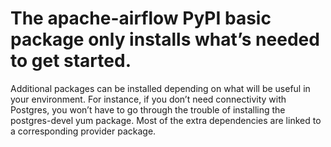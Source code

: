 # The apache-airflow PyPI basic package only installs what’s needed to get started. 
Additional packages can be installed depending on what will be useful in your environment.
For instance, if you don’t need connectivity with Postgres, you won’t have to go through the trouble of installing the postgres-devel yum package.
Most of the extra dependencies are linked to a corresponding provider package.
